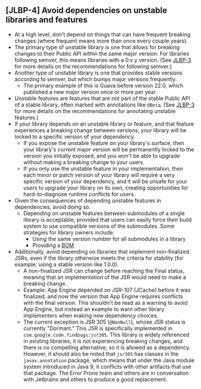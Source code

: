 [JLBP-4] Avoid dependencies on unstable libraries and features
--------------------------------------------------------------

- At a high level, don't depend on things that can have frequent breaking
  changes (where frequent means more than once every couple years).
- The primary type of unstable library is one that allows for breaking changes
  to their Public API within the same major version. For libraries following
  semver, this means libraries with a 0.x.y version. (See [JLBP-3](JLBP-3.md)
  for more details on the recommendations for following semver.)
- Another type of unstable library is one that provides stable versions
  according to semver, but which bumps major versions frequently.
  - The primary example of this is Guava before version 22.0, which published a
    new major version once or more per year.
- Unstable features are features that are not part of the stable Public API of a
  stable library, often marked with annotations like `@Beta`.  (See
  [JLBP-3](JLBP-3.md) for more details on the recommendations for annotating
  unstable features.)
- If your library depends on an unstable library or feature, and that feature
  experiences a breaking change between versions, your library will be locked to
  a specific version of your dependency.
  - If you expose the unstable feature on your library's surface, then your
    library's current major version will be permanently locked to the version
    you initially exposed, and you won't be able to upgrade without making a
    breaking change to your users.
  - If you only use the unstable feature in your implementation, then each minor
    or patch version of your library will require a very specific version of
    your dependency, and it will be unsafe for your users to upgrade your
    library on its own, creating opportunities for hard-to-diagnose runtime
    conflicts for users.
- Given the consequences of depending unstable features in dependencies, avoid
  doing so.
  - Depending on unstable features between submodules of a single library is
    acceptable, provided that users can easily force their build system to use
    compatible versions of the submodules. Some strategies for library owners
    include:
    - Using the same version number for all submodules in a library
    - Providing a [BOM](https://www.baeldung.com/spring-maven-bom)
- Additionally, avoid depending on libraries that implement non-finalized JSRs,
  even if the library otherwise meets the criteria for stability (for example,
  using a stable version like 1.0.0).
  - A non-finalized JSR can change before reaching the Final status, meaning
    that an implementation of the JSR would need to make a breaking change.
  - Example: App Engine depended on JSR-107 (JCache) before it was finalized,
    and now the version that App Engine requires conflicts with the final
    version.  This shouldn't be read as a warning to avoid App Engine, but
    instead an example to warn other library implementers when making new
    dependency choices.
  - The current exception is JSR 305 (`@NonNull`), whose JSR status is currently
    "Dormant." This JSR is specifically implemented in
    `com.google.code.findbugs:jsr305`. This library is widely referenced in
    existing libraries, it is not experiencing breaking changes, and there is no
    compelling alternative, so it is allowed as a dependency. However, it should
    also be noted that `jsr305` has classes in the `javax.annotation` package,
    which means that under the Java module system introduced in Java 9, it
    conflicts with other artifacts that use that package. The Error Prone team
    and others are in conversation with Jetbrains and others to produce a good
    replacement.
